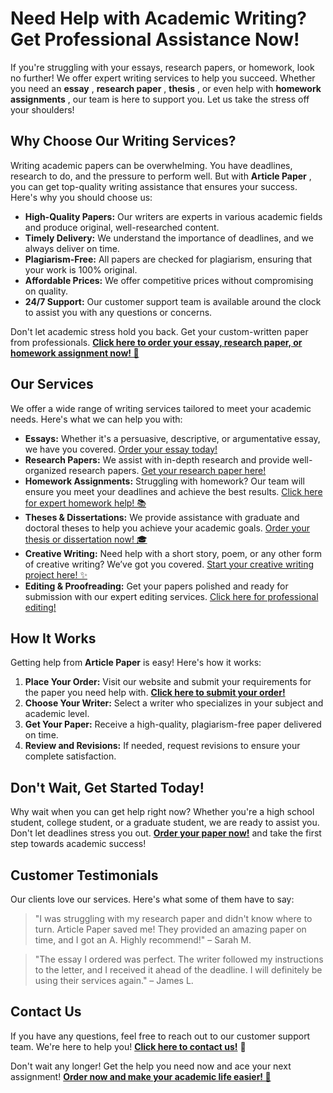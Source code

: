 # Need Help with Academic Writing? Get Professional Assistance Now!

If you're struggling with your essays, research papers, or homework, look no further! We offer expert writing services to help you succeed. Whether you need an **essay** , **research paper** , **thesis** , or even help with **homework assignments** , our team is here to support you. Let us take the stress off your shoulders!

## Why Choose Our Writing Services?

Writing academic papers can be overwhelming. You have deadlines, research to do, and the pressure to perform well. But with **Article Paper** , you can get top-quality writing assistance that ensures your success. Here's why you should choose us:

- **High-Quality Papers:** Our writers are experts in various academic fields and produce original, well-researched content.
- **Timely Delivery:** We understand the importance of deadlines, and we always deliver on time.
- **Plagiarism-Free:** All papers are checked for plagiarism, ensuring that your work is 100% original.
- **Affordable Prices:** We offer competitive prices without compromising on quality.
- **24/7 Support:** Our customer support team is available around the clock to assist you with any questions or concerns.

Don't let academic stress hold you back. Get your custom-written paper from professionals. [**Click here to order your essay, research paper, or homework assignment now! 🚀**](https://tinyurl.com/topessay?keyword=article+paper)

## Our Services

We offer a wide range of writing services tailored to meet your academic needs. Here's what we can help you with:

- **Essays:** Whether it's a persuasive, descriptive, or argumentative essay, we have you covered. [Order your essay today!](https://tinyurl.com/topessay?keyword=article+paper)
- **Research Papers:** We assist with in-depth research and provide well-organized research papers. [Get your research paper here!](https://tinyurl.com/topessay?keyword=article+paper)
- **Homework Assignments:** Struggling with homework? Our team will ensure you meet your deadlines and achieve the best results. [Click here for expert homework help! 📚](https://tinyurl.com/topessay?keyword=article+paper)
- **Theses & Dissertations:** We provide assistance with graduate and doctoral theses to help you achieve your academic goals. [Order your thesis or dissertation now! 🎓](https://tinyurl.com/topessay?keyword=article+paper)
- **Creative Writing:** Need help with a short story, poem, or any other form of creative writing? We’ve got you covered. [Start your creative writing project here! ✨](https://tinyurl.com/topessay?keyword=article+paper)
- **Editing & Proofreading:** Get your papers polished and ready for submission with our expert editing services. [Click here for professional editing!](https://tinyurl.com/topessay?keyword=article+paper)

## How It Works

Getting help from **Article Paper** is easy! Here's how it works:

1. **Place Your Order:** Visit our website and submit your requirements for the paper you need help with. [**Click here to submit your order!**](https://tinyurl.com/topessay?keyword=article+paper)
2. **Choose Your Writer:** Select a writer who specializes in your subject and academic level.
3. **Get Your Paper:** Receive a high-quality, plagiarism-free paper delivered on time.
4. **Review and Revisions:** If needed, request revisions to ensure your complete satisfaction.

## Don't Wait, Get Started Today!

Why wait when you can get help right now? Whether you're a high school student, college student, or a graduate student, we are ready to assist you. Don't let deadlines stress you out. [**Order your paper now!**](https://tinyurl.com/topessay?keyword=article+paper) and take the first step towards academic success!

## Customer Testimonials

Our clients love our services. Here's what some of them have to say:

> "I was struggling with my research paper and didn't know where to turn. Article Paper saved me! They provided an amazing paper on time, and I got an A. Highly recommend!" – Sarah M.

> "The essay I ordered was perfect. The writer followed my instructions to the letter, and I received it ahead of the deadline. I will definitely be using their services again." – James L.

## Contact Us

If you have any questions, feel free to reach out to our customer support team. We're here to help you! [**Click here to contact us!**](https://tinyurl.com/topessay?keyword=article+paper) 💬

Don't wait any longer! Get the help you need now and ace your next assignment! [**Order now and make your academic life easier! 🌟**](https://tinyurl.com/topessay?keyword=article+paper)
